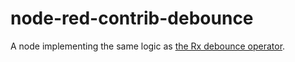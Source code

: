 # node-red-contrib-debounce

A node implementing the same logic as [the Rx debounce operator](http://reactivex.io/documentation/operators/debounce.html).
